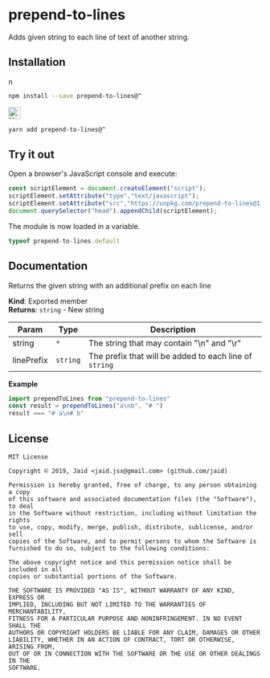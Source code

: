 # prepend-to-lines


Adds given string to each line of text of another string.

## Installation
<a href='https://npmjs.com/package/prepend-to-lines'><img alt='npm logo' src='https://raw.githubusercontent.com/npm/logos/master/npm%20logo/npm-logo-red.png' height=16/></a>
```bash
npm install --save prepend-to-lines@^
```
<a href='https://yarnpkg.com/package/prepend-to-lines'><img alt='Yarn logo' src='https://raw.githubusercontent.com/yarnpkg/assets/master/yarn-kitten-full.png' height=24/></a>
```bash
yarn add prepend-to-lines@^
```


## Try it out
Open a browser's JavaScript console and execute:

```javascript
const scriptElement = document.createElement("script");
scriptElement.setAttribute("type","text/javascript");
scriptElement.setAttribute("src","https://unpkg.com/prepend-to-lines@1.0.0");
document.querySelector("head").appendChild(scriptElement);
```

The module is now loaded in a variable.

```javascript
typeof prepend-to-lines.default
```

## Documentation
Returns the given string with an additional prefix on each line

**Kind**: Exported member  
**Returns**: <code>string</code> - New string  

| Param | Type | Description |
| --- | --- | --- |
| string | <code>\*</code> | The string that may contain "\n" and "\r" |
| linePrefix | <code>string</code> | The prefix that will be added to each line of `string` |

**Example**  
```javascript
import prependToLines from "prepend-to-lines"
const result = prependToLines("a\nb", "# ")
result === "# a\n# b"
```


## License
```text
MIT License

Copyright © 2019, Jaid <jaid.jsx@gmail.com> (github.com/jaid)

Permission is hereby granted, free of charge, to any person obtaining a copy
of this software and associated documentation files (the "Software"), to deal
in the Software without restriction, including without limitation the rights
to use, copy, modify, merge, publish, distribute, sublicense, and/or sell
copies of the Software, and to permit persons to whom the Software is
furnished to do so, subject to the following conditions:

The above copyright notice and this permission notice shall be included in all
copies or substantial portions of the Software.

THE SOFTWARE IS PROVIDED "AS IS", WITHOUT WARRANTY OF ANY KIND, EXPRESS OR
IMPLIED, INCLUDING BUT NOT LIMITED TO THE WARRANTIES OF MERCHANTABILITY,
FITNESS FOR A PARTICULAR PURPOSE AND NONINFRINGEMENT. IN NO EVENT SHALL THE
AUTHORS OR COPYRIGHT HOLDERS BE LIABLE FOR ANY CLAIM, DAMAGES OR OTHER
LIABILITY, WHETHER IN AN ACTION OF CONTRACT, TORT OR OTHERWISE, ARISING FROM,
OUT OF OR IN CONNECTION WITH THE SOFTWARE OR THE USE OR OTHER DEALINGS IN THE
SOFTWARE.
```
